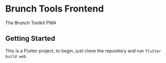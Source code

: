 # Brunch Tools Frontend

The Brunch Toolkit PWA

## Getting Started

This is a Flutter project, to begin, just clone the repository and run `flutter build web`.
